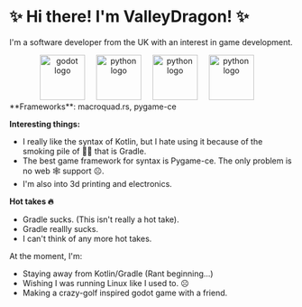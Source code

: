 # ✨ Hi there! I'm ValleyDragon! ✨
I'm a software developer from the UK with an interest in game development.

<div align="center">
  <img src="https://cdn.jsdelivr.net/gh/devicons/devicon/icons/godot/godot-original.svg" height="80" alt="godot logo"  />
  <img width="12" />
  <img src="https://cdn.jsdelivr.net/gh/devicons/devicon/icons/python/python-original.svg" height="80" alt="python logo"  />
  <img width="12" />
  <img src="https://cdn.jsdelivr.net/gh/devicons/devicon/icons/rust/rust-original.svg" height="80" alt="python logo"  />
  <img width="12" />
  <img src="https://cdn.jsdelivr.net/gh/devicons/devicon/icons/kotlin/kotlin-original.svg" height="80" alt="python logo"  />
  <img width="12" />
</div>
**Frameworks**: macroquad.rs, pygame-ce

**Interesting things:**
- I really like the syntax of Kotlin, but I hate using it because of the smoking pile of 💩🤬 that is Gradle.
- The best game framework for syntax is Pygame-ce. The only problem is no web 🕸️ support ☹️.
- I'm also into 3d printing and electronics.

**Hot takes 🔥**
- Gradle sucks. (This isn't really a hot take).
- Gradle reallly sucks.
- I can't think of any more hot takes.

At the moment, I'm:
- Staying away from Kotlin/Gradle (Rant beginning...)
- Wishing I was running Linux like I used to. ☹️
- Making a crazy-golf inspired godot game with a friend.
